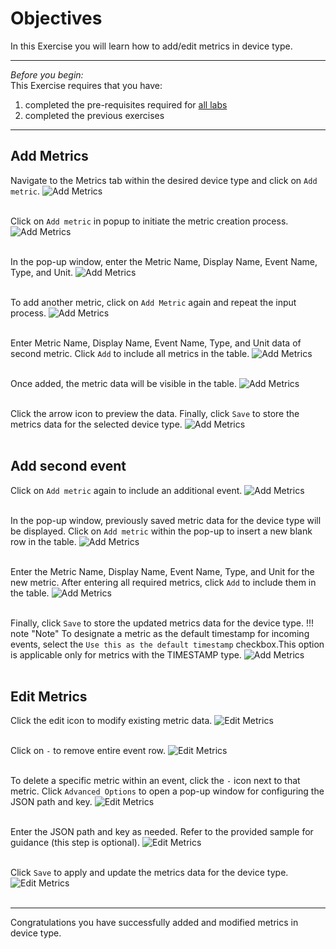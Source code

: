 # Objectives
In this Exercise you will learn how to add/edit metrics in device type.

---
*Before you begin:*  
This Exercise requires that you have:

1. completed the pre-requisites required for [all labs](prereqs.md)
2. completed the previous exercises
 
---

## Add Metrics

Navigate to the Metrics tab within the desired device type and click on `Add metric`.
![Add Metrics](img/add_metrics01.png)</br></br>

Click on `Add metric` in popup to initiate the metric creation process.
![Add Metrics](img/add_metrics02.png)</br></br>

In the pop-up window, enter the Metric Name, Display Name, Event Name, Type, and Unit.
![Add Metrics](img/add_metrics03.png)</br></br>

To add another metric, click on `Add Metric` again and repeat the input process.
![Add Metrics](img/add_metrics04.png)</br></br>

Enter Metric Name, Display Name, Event Name, Type, and Unit data of second metric. Click `Add` to include all metrics in the table.
![Add Metrics](img/add_metrics05.png)</br></br>

Once added, the metric data will be visible in the table.
![Add Metrics](img/add_metrics06.png)</br></br>

Click the arrow icon to preview the data. Finally, click `Save` to store the metrics data for the selected device type.
![Add Metrics](img/add_metrics07.png)</br></br>

## Add second event

Click on `Add metric` again to include an additional event.
![Add Metrics](img/add_metrics08.png)</br></br>

In the pop-up window, previously saved metric data for the device type will be displayed. Click on `Add metric` within the pop-up to insert a new blank row in the table.
![Add Metrics](img/add_metrics09.png)</br></br>

Enter the Metric Name, Display Name, Event Name, Type, and Unit for the new metric. After entering all required metrics, click `Add` to include them in the table.
![Add Metrics](img/add_metrics10.png)</br></br>

Finally, click `Save` to store the updated metrics data for the device type.
!!! note "Note"
     To designate a metric as the default timestamp for incoming events, select the `Use this as the default timestamp` checkbox.This option is applicable only for metrics with the TIMESTAMP type.
![Add Metrics](img/add_metrics11.png)</br></br>

## Edit Metrics

Click the edit icon to modify existing metric data.
![Edit Metrics](img/add_metrics12.png)</br></br>

Click on `-` to remove entire event row.
![Edit Metrics](img/add_metrics13.png)</br></br>

To delete a specific metric within an event, click the `-` icon next to that metric. Click `Advanced Options` to open a pop-up window for configuring the JSON path and key.
![Edit Metrics](img/add_metrics14.png)</br></br>

Enter the JSON path and key as needed. Refer to the provided sample for guidance (this step is optional).
![Edit Metrics](img/add_metrics15.png)</br></br>

Click `Save` to apply and update the metrics data for the device type.
![Edit Metrics](img/add_metrics16.png)</br></br>

---
Congratulations you have successfully added and modified metrics in device type.</br>
